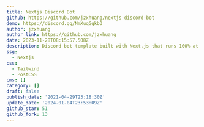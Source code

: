 ```yaml
---
title: Nextjs Discord Bot
github: https://github.com/jzxhuang/nextjs-discord-bot
demo: https://discord.gg/NmXuqGgkb3
author: jzxhuang
author_link: https://github.com/jzxhuang
date: 2023-11-28T08:15:57.508Z
description: Discord bot template built with Next.js that runs 100% at the edge
ssg:
  - Nextjs
css:
  - Tailwind
  - PostCSS
cms: []
category: []
draft: false
publish_date: '2021-04-29T23:18:30Z'
update_date: '2024-01-04T23:53:09Z'
github_star: 51
github_fork: 13
---
```

